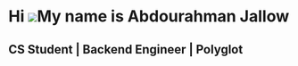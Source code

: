 Hi ![](https://user-images.githubusercontent.com/18350557/176309783-0785949b-9127-417c-8b55-ab5a4333674e.gif)My name is Abdourahman Jallow
==========================================================================================================================================

CS Student | Backend Engineer | Polyglot
-----------------------------------------
